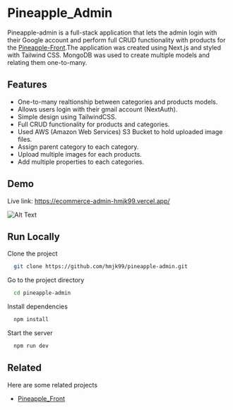 
# Pineapple_Admin

Pineapple-admin is a full-stack application that lets the admin login with their Google account and perform full CRUD functionality with products for the [Pineapple-Front](https://ecommerce-front-hmjk99.vercel.app/).The application was created using Next.js and styled with Tailwind CSS. MongoDB was used to create multiple models and relating them one-to-many.
## Features

- One-to-many realtionship between categories and products models. 
- Allows users login with their gmail account (NextAuth).
- Simple design using TailwindCSS.
- Full CRUD functionality for products and categories.
- Used AWS (Amazon Web Services) S3 Bucket to hold uploaded image files. 
- Assign parent category to each category.
- Upload multiple images for each products.
- Add multiple properties to each categories.

## Demo

Live link: https://ecommerce-admin-hmjk99.vercel.app/

![Alt Text](https://media.giphy.com/media/v1.Y2lkPTc5MGI3NjExNmYwNDAwMWNiZDk5NWQ0ZDI2YTIxNDNjZTFmYTlkNWRkZmY5NmZiYSZlcD12MV9pbnRlcm5hbF9naWZzX2dpZklkJmN0PWc/ek658Qo2dBkew47l5b/giphy.gif)

## Run Locally

Clone the project

```bash
  git clone https://github.com/hmjk99/pineapple-admin.git
```

Go to the project directory

```bash
  cd pineapple-admin
```

Install dependencies

```bash
  npm install
```

Start the server

```bash
  npm run dev
```


## Related

Here are some related projects

- [Pineapple_Front](https://github.com/hmjk99/pineapple-front)

